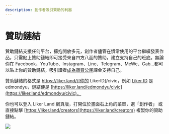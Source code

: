 ```yaml
---
description: 創作者吸引贊助的利器
---
```


# 贊助鏈結

贊助鏈結支援任何平台，擁抱開放多元，創作者儘管在慣常使用的平台繼續發表作品，只需貼上贊助鏈結即可接受來自四方八面的贊助，建立支持自己的班底。無論你在 Facebook、YouTube、Instagram、Line、Telegram、MeWe、Gab…都可以貼上你的贊助鏈結，吸引讀者[成為讚賞公民](../../../user-guide/civic-liker/)課金支持自己。

贊助鏈結的格式是 https://liker.land/\[你的 LikerID]/civic，例如 [Liker ID](../../../user-guide/liker-id/) 是 edmondyu，鏈結便是 [https://liker.land/edmondyu/civic](https://liker.land/edmondyu/civic)。

你也可以登入 Liker Land 網頁版，打開位於畫面右上角的菜單，選「創作者」 或直接點擊 [https://liker.land/creators](https://liker.land/creators) 複製你的贊助鏈結。

![](../../../.gitbook/assets/sponsor-link-01.png)
